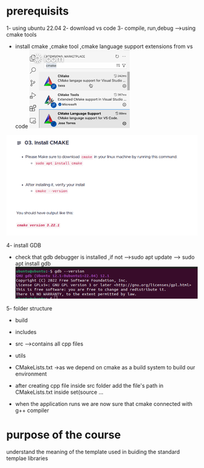 # prerequisits
 1- using ubuntu 22.04
 2- download vs code 
 3- compile, run,debug -->using cmake tools
   - install cmake ,cmake tool ,cmake language support extensions from vs code
![alt text](image-1.png)

![alt text](image-3.png)

 4- install GDB
  - check that gdb debugger is installed ,if not -->sudo apt update --> sudo apt install gdb
![alt text](image-2.png)

 5- folder structure
  - build
  - includes
  - src -->contains all cpp files
  - utils
  - CMakeLists.txt ->as we depend on cmake as a build system to build our environment
   
- after creating cpp file inside src folder add the file's path in  CMakeLists.txt inside set(source ... 

- when the application runs we are now sure that cmake connected with g++ compiler

# purpose of the course 
understand the meaning of the template used in buiding the standard templae libraries
 

